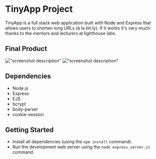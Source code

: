 # TinyApp Project

TinyApp is a full stack web application built with Node and Express that allows users to shorten long URLs (à la bit.ly). If it works it's very much thanks to the mentors and lecturers at lighthouse labs.

## Final Product

!["screenshot description"](#)
!["screenshot description"](#)

## Dependencies

- Node.js
- Express
- EJS
- bcrypt
- body-parser
- cookie-session

## Getting Started

- Install all dependencies (using the `npm install` command).
- Run the development web server using the `node express_server.js` command.